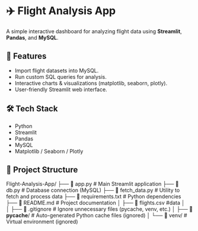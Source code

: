# ✈️ Flight Analysis App

A simple interactive dashboard for analyzing flight data using **Streamlit**, **Pandas**, and **MySQL**.

## 🚀 Features
- Import flight datasets into MySQL.
- Run custom SQL queries for analysis.
- Interactive charts & visualizations (matplotlib, seaborn, plotly).
- User-friendly Streamlit web interface.

## 🛠️ Tech Stack
- Python
- Streamlit
- Pandas
- MySQL
- Matplotlib / Seaborn / Plotly

## 📂 Project Structure

Flight-Analysis-App/
├── 📄 app.py              # Main Streamlit application
├── 📄 db.py               # Database connection (MySQL)
├── 📄 fetch_data.py       # Utility to fetch and process data
├── 📄 requirements.txt    # Python dependencies
├── 📄 README.md           # Project documentation
│
├── 📄 flights.csv              #data
│  
│
├── 📄 .gitignore          # Ignore unnecessary files (pycache, venv, etc.)
│
├── 📂 __pycache__/        # Auto-generated Python cache files (ignored)
│
└── 📂 venv/               # Virtual environment (ignored)
